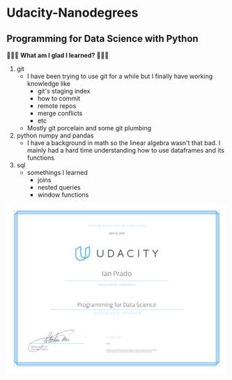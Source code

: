 # Udacity-Nanodegrees
## Programming for Data Science with Python
:raised_hands::tada::grapes:
**What am I glad I learned?**
:raised_hands::tada::grapes:
1. git
   - I have been trying to use git for a while but I finally have working knowledge like
     - git's staging index
     - how to commit
     - remote repos
     - merge conflicts
     - etc
   - Mostly git porcelain and some git plumbing
2. python numpy and pandas
   - I have a background in math so the linear algebra wasn't that bad. I mainly had a hard time understanding how to use dataframes and its functions
3. sql
   - somethings I learned
     - joins
     - nested queries
     - window functions

![certificate](certificate-programming-for-data-science-with-python.png)
